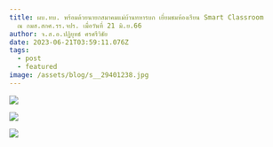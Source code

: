 ```yaml
---
title: ผบ.ทบ. พร้อมด้วยนายกสมาคมแม่บ้านทหารบก เยี่ยมชมห้องเรียน Smart Classroom
  ณ กมส.สกศ.รร.จปร. เมื่อวันที่ 21 มิ.ย.66
author: จ.ส.อ.ปฏิยุทธ์ ศรศรีวิชัย
date: 2023-06-21T03:59:11.076Z
tags:
  - post
  - featured
image: /assets/blog/s__29401238.jpg
---
```

![](/assets/blog/2346415.jpg)

![](/assets/blog/2346416.jpg)

![](/assets/blog/s__29401237.jpg)